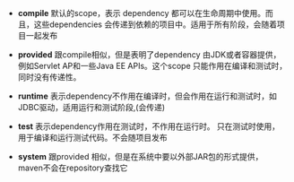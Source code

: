 - **compile**
默认的scope，表示 dependency 都可以在生命周期中使用。而且，这些dependencies 会传递到依赖的项目中。适用于所有阶段，会随着项目一起发布

- **provided**
 跟compile相似，但是表明了dependency 由JDK或者容器提供，例如Servlet AP和一些Java EE APIs。这个scope 只能作用在编译和测试时，同时没有传递性。

- **runtime**
 表示dependency不作用在编译时，但会作用在运行和测试时，如JDBC驱动，适用运行和测试阶段,(会传递)
  
- **test**
 表示dependency作用在测试时，不作用在运行时。 只在测试时使用，用于编译和运行测试代码。不会随项目发布

-  **system**
跟provided 相似，但是在系统中要以外部JAR包的形式提供，maven不会在repository查找它